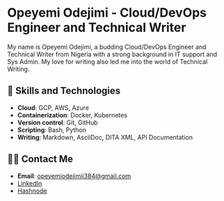 # Opeyemi Odejimi - Cloud/DevOps Engineer and Technical Writer
My name is Opeyemi Odejimi, a budding Cloud/DevOps Engineer and Technical Writer from Nigeria with a strong background in IT support and Sys Admin. My love for writing also led me into the world of Technical Writing.

## :wrench: Skills and Technologies

* **Cloud**: GCP, AWS, Azure
* **Containerization**: Docker, Kubernetes
* **Version control**: Git, GitHub
* **Scripting**: Bash, Python
* **Writing**: Markdown, AsciiDoc, DITA XML, API Documentation

## :technologist: Contact Me

* **Email**: opeyemiodejimii384@gmail.com
* [LinkedIn](https://www.linkedin.com/in/opeyemiodejimi)
* [Hashnode](https://hashnode.com/@OpeyemiOdejimi)
  
